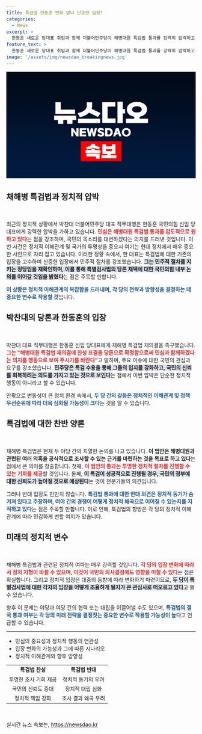 ```yaml
---
title: 특검법 한동훈 변화 없다 단호한 입장!
categories:
  - News
excerpt: >
  한동훈 새로운 당대표 취임과 함께 더불어민주당이 해병대원 특검법 통과를 강력히 압박하고 나섰다. 박찬대 직무대행은 민심에 부응할 것을 촉구하며 정치적 긴장감이 고조되고 있다.
feature_text: >
  한동훈 새로운 당대표 취임과 함께 더불어민주당이 해병대원 특검법 통과를 강력히 압박하고 나섰다. 박찬대 직무대행은 민심에 부응할 것을 촉구하며 정치적 긴장감이 고조되고 있다.
image: '/assets/img/newsdao_breakingnews.jpg'
---
```


<p><img src="/assets/img/newsdao_breakingnews.jpg" alt="implanttips 속보" /></p>

<h2 data-ke-size="size26">채해병 특검법과 정치적 압박</h2>

<p data-ke-size="size16">&nbsp;</p>

<p>최근의 정치적 상황에서 박찬대 더불어민주당 대표 직무대행은 한동훈 국민의힘 신임 당대표에게 강력한 압박을 가하고 있습니다. <b><span style="color: #ee2323;">민심은 해병대원 특검법 통과를 압도적으로 원하고 있다</span></b>는 점을 강조하며, 국민의 목소리를 대변하겠다는 의지를 드러낸 것입니다. 이번 사건은 정치적 이해관계 및 국가의 투명성을 중요시 여기는 현대 정치에서 매우 중요한 사안으로 자리 잡고 있습니다. 이러한 정황 속에서, 한 대표는 특검법에 대한 기존의 입장을 고수하며 신중한 입장에서 민주적 절차를 강조했습니다. <b><span style="background-color: #21538527;">그는 민주적 절차를 지키는 정당임을 재확인하며, 이를 통해 특별검사법의 당론 채택에 대한 국민의힘 내부 논의를 이어갈 것임을 밝혔다</span></b>는 점은 주목할 만합니다. </p>

<p><b><span style="color: #1a5490;">이 상황은 정치적 이해관계의 복잡함을 드러내며, 각 당의 전략과 방향성을 결정하는 데 중요한 변수로 작용할 것</span></b>입니다. </p>

<h2 data-ke-size="size26">박찬대의 당론과 한동훈의 입장</h2>

<p data-ke-size="size16">&nbsp;</p>

<p>박찬대 대표 직무대행은 한동훈 신임 당대표에게 채해병 특검법 재의결을 촉구했습니다. <b><span style="color: #ee2323;">그는 "해병대원 특검법 재의결에 찬성 표결을 당론으로 확정함으로써 민심과 함께하겠다는 의지를 행동으로 보여 주시기를 바란다"</span></b>고 말하며, 주요 이슈에 대한 국민의 관심과 요구를 강조했습니다. <b><span style="background-color: #21538527;">민주당은 특검 수용을 통해 그들의 입지를 강화하고, 국민의 신뢰를 회복하려는 의도를 가지고 있는 것으로 보인다</span></b>는 점에서 이번 압박은 단순한 정치적 행동이 아니라고 할 수 있습니다. </p>

<p>안팎으로 변동성이 큰 정치 환경 속에서, <b><span style="color: #1a5490;">두 당 간의 갈등은 정치적인 이해관계 및 정책 우선순위에 따라 더욱 심화될 가능성이 크다</span></b>는 것을 알 수 있습니다. </p>

<h2 data-ke-size="size26">특검법에 대한 찬반 양론</h2>

<p data-ke-size="size16">&nbsp;</p>

<p>채해병 특검법은 현재 두 야당 간의 치열한 논의를 나고 있습니다. <b>이 법안은 해병대원과 관련된 여러 의혹을 공식적으로 조사할 수 있는 근거를 마련하는 것을 목표로 하고 있다</b>는 점에서 큰 의미를 창출합니다. 첫째, <b><span style="color: #ee2323;">이 법안의 통과는 투명한 정치적 절차를 진행할 수 있는 기회를 제공</span></b>할 것입니다. 둘째, <b><span style="background-color: #21538527;">이 특검이 성공적으로 진행될 경우, 국민의 정부에 대한 신뢰도가 높아질 것으로 예상된다</span></b>는 것이 전문가들의 의견입니다. </p>

<p>그러나 반대 입장도 만만치 않습니다. <b><span style="color: #1a5490;">특검법 통과에 대한 반대 의견은 정치적 동기가 숨겨져 있다고 주장하며, 여야 간의 경쟁이 어떻게 정치적 왜곡으로 이어질 수 있는지를 지적하고 있다</span></b>는 점은 주목할 만합니다. 이로 인해, 특검법의 향방은 각 당의 정치적 이해관계에 따라 민감하게 변할 여지가 있습니다. </p>

<h2 data-ke-size="size26">미래의 정치적 변수</h2>

<p data-ke-size="size16">&nbsp;</p>

<p>채해병 특검법과 관련된 정치적 여파는 매우 강력할 것입니다. <b><span style="color: #ee2323;">각 당의 입장 변화에 따라서 정치 지형이 바뀔 수 있으며, 이것이 국민의 의사결정에도 영향을 미칠 수 있다</span></b>는 점은 확실합니다. 그리고 정치적 입장은 대중의 동향에 따라 변화하기 마련이므로, <b><span style="background-color: #21538527;">두 당이 특별검사법에 대한 각자의 입장을 어떻게 조율하게 될지가 큰 관심사로 떠오르고 있다</span></b>고 볼 수 있습니다.</p>

<p>향후 이 문제는 야당과 여당 간의 협력 또는 대립을 이끌어낼 수도 있으며, <b><span style="color: #1a5490;">특검법의 결국 통과 여부는 각 당의 미래 전략을 결정짓는 중요한 변수로 작용할 가능성이 높다</span></b>고 언급할 수 있습니다.</p>

<hr>

<ul>
  <li>민심의 중요성과 정치적 행동의 연관성</li>
  <li>입장 변화의 가능성과 그에 따른 시나리오</li>
  <li>정치적 이해관계와 향후 방향성</li>
</ul>

<table style="width: 100%; border-collapse: collapse;">
  <tr>
    <td style="text-align: center; height: 17px;"><b>특검법 찬성</b></td>
    <td style="text-align: center; height: 17px;"><b>특검법 반대</b></td>
  </tr>
  <tr>
    <td style="text-align: center; height: 17px;">투명한 조사 기회 제공</td>
    <td style="text-align: center; height: 17px;">정치적 동기의 우려</td>
  </tr>
  <tr>
    <td style="text-align: center; height: 17px;">국민의 신뢰도 증대</td>
    <td style="text-align: center; height: 17px;">정치적 대립 심화</td>
  </tr>
  <tr>
    <td style="text-align: center; height: 17px;">정치적 책임 강화</td>
    <td style="text-align: center; height: 17px;">조사 결과 왜곡 우려</td>
  </tr>
</table>

<p data-ke-size="size16">&nbsp;</p>
실시간 뉴스 속보는, <a href="https://newsdao.kr" rel="dofollow">https://newsdao.kr</a>


